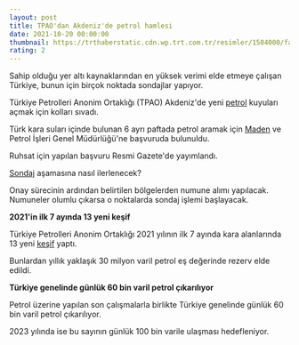 ```yaml
--- 
layout: post
title: TPAO'dan Akdeniz'de petrol hamlesi
date: 2021-10-20 00:00:00
thumbnail: https://trthaberstatic.cdn.wp.trt.com.tr/resimler/1504000/fatih-sondaj-gemisi-1504620.jpg
rating: 2
---
```

<p>
	Sahip olduğu yer altı kaynaklarından en yüksek verimi elde etmeye çalışan Türkiye, bunun için birçok noktada sondajlar yapıyor.</p>
<p>
	Türkiye Petrolleri Anonim Ortaklığı (TPAO) Akdeniz'de yeni <a href="https://www.trthaber.com/etiket/petrol/" target="_blank">petrol</a> kuyuları açmak için kolları sıvadı.</p>
<p>
	Türk kara suları içinde bulunan 6 ayrı paftada petrol aramak için <a href="https://www.trthaber.com/etiket/maden/" target="_blank">Maden</a> ve Petrol İşleri Genel Müdürlüğü'ne başvuruda bulunuldu.</p>
<p>
	Ruhsat için yapılan başvuru Resmi Gazete'de yayımlandı.</p>
<p>
	<a href="https://www.trthaber.com/etiket/sondaj/" target="_blank">Sondaj</a> aşamasına nasıl ilerlenecek?</p>
<p>
	Onay sürecinin ardından belirtilen bölgelerden numune alımı yapılacak. Numuneler olumlu çıkarsa o noktalarda sondaj işlemi başlayacak.</p>
<p>
	<strong>2021'in ilk 7 ayında 13 yeni keşif</strong></p>
<p>
	Türkiye Petrolleri Anonim Ortaklığı 2021 yılının ilk 7 ayında kara alanlarında 13 yeni <a href="https://www.trthaber.com/etiket/kesif/" target="_blank">keşif</a> yaptı.</p>
<p>
	Bunlardan yıllık yaklaşık 30 milyon varil petrol eş değerinde rezerv elde edildi.</p>
<p>
	<strong>Türkiye genelinde günlük 60 bin varil petrol çıkarılıyor</strong></p>
<p>
	Petrol üzerine yapılan son çalışmalarla birlikte Türkiye genelinde günlük 60 bin varil petrol çıkarılıyor.</p>
<p>
	2023 yılında ise bu sayının günlük 100 bin varile ulaşması hedefleniyor.</p>
